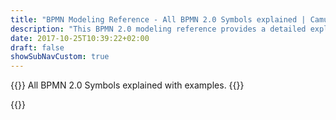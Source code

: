 ```yaml
---
title: "BPMN Modeling Reference - All BPMN 2.0 Symbols explained | Camunda BPM"
description: "This BPMN 2.0 modeling reference provides a detailed explanation of all BPMN symbols. From the authors of Real Life BPMN."
date: 2017-10-25T10:39:22+02:00
draft: false
showSubNavCustom: true
---
```


{{<highlight title="BPMN 2.0 Symbol Reference" >}}
All BPMN 2.0 Symbols explained with examples.
{{</highlight>}}

{{<bpmn-reference >}}
